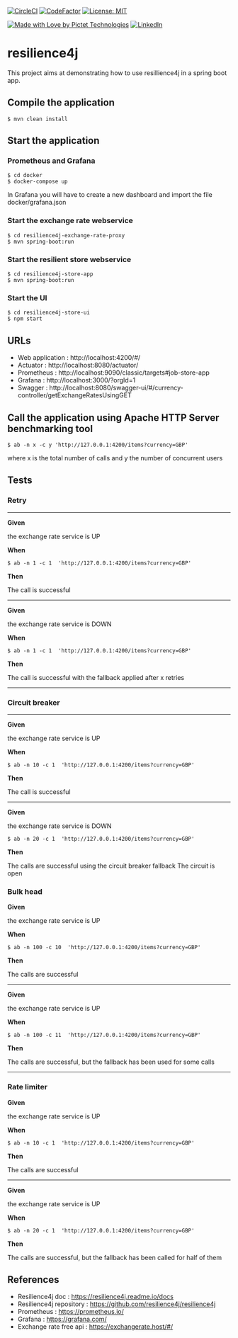 [![CircleCI](https://circleci.com/gh/pictet-technologies-open-source/resilience4j/tree/main.svg?style=shield&circle-token=906d4fb4d7f57f26e052dc532dc890b39ccbdad2)](https://circleci.com/gh/pictet-technologies-open-source/resilience4j)
[![CodeFactor](https://www.codefactor.io/repository/github/pictet-technologies-open-source/resilience4j/badge?s=2ef6a9028d54bea95cbdb36e92a5b6bcd21b9f53)](https://www.codefactor.io/repository/github/pictet-technologies-open-source/resilience4j)
[![License: MIT](https://img.shields.io/badge/License-MIT-yellow.svg)](https://opensource.org/licenses/MIT)

[![Made with Love by Pictet Technologies](https://img.shields.io/badge/Made%20with%20love%20by-Pictet%20Technologies-ff3434.svg)](https://pictet-technologies.com/)
[![LinkedIn](https://img.shields.io/badge/LinkedIn-0077B5?style=badge&logo=linkedin&logoColor=white)](https://www.linkedin.com/in/alexandre-jacquot-34bb7b5)


# resilience4j

This project aims at demonstrating how to use resillience4j in a spring boot app.


## Compile the application

```
$ mvn clean install
```

## Start the application

### Prometheus and Grafana

```
$ cd docker
$ docker-compose up
```

In Grafana you will have to create a new dashboard and import the file docker/grafana.json


### Start the exchange rate webservice

```
$ cd resilience4j-exchange-rate-proxy
$ mvn spring-boot:run
```

### Start the resilient store webservice

```
$ cd resilience4j-store-app
$ mvn spring-boot:run
```

### Start the UI

```
$ cd resilience4j-store-ui
$ npm start
```

## URLs

- Web application : http://localhost:4200/#/
- Actuator : http://localhost:8080/actuator/
- Prometheus : http://localhost:9090/classic/targets#job-store-app
- Grafana : http://localhost:3000/?orgId=1
- Swagger : http://localhost:8080/swagger-ui/#/currency-controller/getExchangeRatesUsingGET

## Call the application using Apache HTTP Server benchmarking tool

```
$ ab -n x -c y 'http://127.0.0.1:4200/items?currency=GBP'
```

where x is the total number of calls
and y the number of concurrent users  

## Tests

### Retry

----------
**Given**

the exchange rate service is UP

**When**
```
$ ab -n 1 -c 1  'http://127.0.0.1:4200/items?currency=GBP'
```

**Then**

The call is successful

----------

**Given**

the exchange rate service is DOWN

**When**
```
$ ab -n 1 -c 1  'http://127.0.0.1:4200/items?currency=GBP'
```

**Then**

The call is successful with the fallback applied after x retries

----------

### Circuit breaker

----------
**Given**

the exchange rate service is UP

**When**
```
$ ab -n 10 -c 1  'http://127.0.0.1:4200/items?currency=GBP'
```

**Then**

The call is successful

-----

**Given** 

the exchange rate service is DOWN

```
$ ab -n 20 -c 1  'http://127.0.0.1:4200/items?currency=GBP'
```

**Then**

The calls are successful using the circuit breaker fallback
The circuit is open


### Bulk head


**Given**

the exchange rate service is UP

**When**

```
$ ab -n 100 -c 10  'http://127.0.0.1:4200/items?currency=GBP'
```

**Then**

The calls are successful 

----
**Given**

the exchange rate service is UP

**When**

```
$ ab -n 100 -c 11  'http://127.0.0.1:4200/items?currency=GBP'
```

**Then**

The calls are successful, but the fallback has been used for some calls

----

### Rate limiter

**Given**

the exchange rate service is UP

**When**

```
$ ab -n 10 -c 1  'http://127.0.0.1:4200/items?currency=GBP'
```

**Then**

The calls are successful

----

**Given**

the exchange rate service is UP

**When**

```
$ ab -n 20 -c 1  'http://127.0.0.1:4200/items?currency=GBP'
```

**Then**

The calls are successful, but the fallback has been called for half of them



## References

- Resilience4j doc : https://resilience4j.readme.io/docs
- Resilience4j repository : https://github.com/resilience4j/resilience4j
- Prometheus : https://prometheus.io/
- Grafana : https://grafana.com/
- Exchange rate free api : https://exchangerate.host/#/
